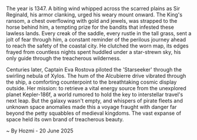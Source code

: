 
The year is 1347.  A biting wind whipped across the scarred plains as Sir Reginald, his armor clanking, urged his weary mount onward.  The King's ransom, a chest overflowing with gold and jewels, was strapped to the horse behind him, a tempting prize for the bandits that infested these lawless lands.  Every creak of the saddle, every rustle in the tall grass, sent a jolt of fear through him, a constant reminder of the perilous journey ahead to reach the safety of the coastal city.  He clutched the worn map, its edges frayed from countless nights spent huddled under a star-strewn sky, his only guide through the treacherous wilderness.

Centuries later, Captain Eva Rostova piloted the 'Starseeker' through the swirling nebula of Xylos.  The hum of the Alcubierre drive vibrated through the ship, a comforting counterpoint to the breathtaking cosmic display outside.  Her mission: to retrieve a vital energy source from the unexplored planet Kepler-186f, a world rumored to hold the key to interstellar travel's next leap.  But the galaxy wasn't empty, and whispers of pirate fleets and unknown space anomalies made this a voyage fraught with danger far beyond the petty squabbles of medieval kingdoms.  The vast expanse of space held its own brand of treacherous beauty.

~ By Hozmi - 20 June 2025
